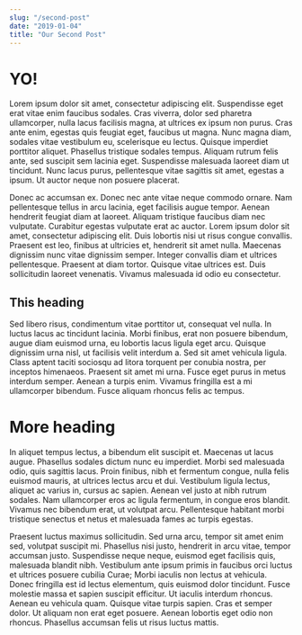 ```yaml
---
slug: "/second-post"
date: "2019-01-04"
title: "Our Second Post"
---
```



# YO!

Lorem ipsum dolor sit amet, consectetur adipiscing elit. Suspendisse eget erat vitae enim faucibus sodales. Cras viverra, dolor sed pharetra ullamcorper, nulla lacus facilisis magna, at ultrices ex ipsum non purus. Cras ante enim, egestas quis feugiat eget, faucibus ut magna. Nunc magna diam, sodales vitae vestibulum eu, scelerisque eu lectus. Quisque imperdiet porttitor aliquet. Phasellus tristique sodales tempus. Aliquam rutrum felis ante, sed suscipit sem lacinia eget. Suspendisse malesuada laoreet diam ut tincidunt. Nunc lacus purus, pellentesque vitae sagittis sit amet, egestas a ipsum. Ut auctor neque non posuere placerat.

Donec ac accumsan ex. Donec nec ante vitae neque commodo ornare. Nam pellentesque tellus in arcu lacinia, eget facilisis augue tempor. Aenean hendrerit feugiat diam at laoreet. Aliquam tristique faucibus diam nec vulputate. Curabitur egestas vulputate erat ac auctor. Lorem ipsum dolor sit amet, consectetur adipiscing elit. Duis lobortis nisi ut risus congue convallis. Praesent est leo, finibus at ultricies et, hendrerit sit amet nulla. Maecenas dignissim nunc vitae dignissim semper. Integer convallis diam et ultrices pellentesque. Praesent at diam tortor. Quisque vitae ultrices est. Duis sollicitudin laoreet venenatis. Vivamus malesuada id odio eu consectetur.

## This heading

Sed libero risus, condimentum vitae porttitor ut, consequat vel nulla. In luctus lacus ac tincidunt lacinia. Morbi finibus, erat non posuere bibendum, augue diam euismod urna, eu lobortis lacus ligula eget arcu. Quisque dignissim urna nisl, ut facilisis velit interdum a. Sed sit amet vehicula ligula. Class aptent taciti sociosqu ad litora torquent per conubia nostra, per inceptos himenaeos. Praesent sit amet mi urna. Fusce eget purus in metus interdum semper. Aenean a turpis enim. Vivamus fringilla est a mi ullamcorper bibendum. Fusce aliquam rhoncus felis ac tempus.

# More heading

In aliquet tempus lectus, a bibendum elit suscipit et. Maecenas ut lacus augue. Phasellus sodales dictum nunc eu imperdiet. Morbi sed malesuada odio, quis sagittis lacus. Proin finibus, nibh et fermentum congue, nulla felis euismod mauris, at ultrices lectus arcu et dui. Vestibulum ligula lectus, aliquet ac varius in, cursus ac sapien. Aenean vel justo at nibh rutrum sodales. Nam ullamcorper eros ac ligula fermentum, in congue eros blandit. Vivamus nec bibendum erat, ut volutpat arcu. Pellentesque habitant morbi tristique senectus et netus et malesuada fames ac turpis egestas.

Praesent luctus maximus sollicitudin. Sed urna arcu, tempor sit amet enim sed, volutpat suscipit mi. Phasellus nisi justo, hendrerit in arcu vitae, tempor accumsan justo. Suspendisse neque neque, euismod eget facilisis quis, malesuada blandit nibh. Vestibulum ante ipsum primis in faucibus orci luctus et ultrices posuere cubilia Curae; Morbi iaculis non lectus at vehicula. Donec fringilla est id lectus elementum, quis euismod dolor tincidunt. Fusce molestie massa et sapien suscipit efficitur. Ut iaculis interdum rhoncus. Aenean eu vehicula quam. Quisque vitae turpis sapien. Cras et semper dolor. Ut aliquam non erat eget posuere. Aenean lobortis eget odio non rhoncus. Phasellus accumsan felis ut risus luctus mattis.